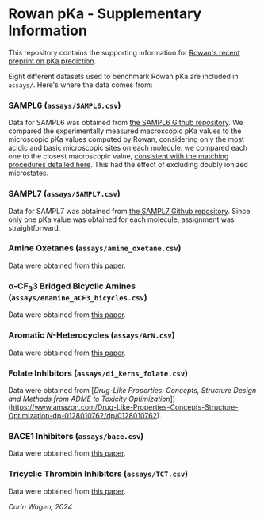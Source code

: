 # Rowan pKa - Supplementary Information

This repository contains the supporting information for [Rowan's recent preprint on pKa prediction](https://chemrxiv.org/engage/chemrxiv/article-details/65ea085be9ebbb4db932e838).

Eight different datasets used to benchmark Rowan pKa are included in ``assays/``. Here's where the data comes from:

### SAMPL6 (``assays/SAMPL6.csv``)

Data for SAMPL6 was obtained from [the SAMPL6 Github repository](https://github.com/samplchallenges/SAMPL6/blob/master/physical_properties/pKa/experimental_data/pKa_experimental_values.csv).
We compared the experimentally measured macroscopic pKa values to the microscopic pKa values computed by Rowan, considering only the most acidic and basic microscopic sites on each molecule: we compared each one to the closest macroscopic value, [consistent with the matching procedures detailed here](https://github.com/samplchallenges/SAMPL6/tree/master/physical_properties/pKa/analysis/analysis_of_typeIII_predictions_24mol). This had the effect of excluding doubly ionized microstates.

### SAMPL7 (``assays/SAMPL7.csv``)

Data for SAMPL7 was obtained from [the SAMPL7 Github repository](https://github.com/samplchallenges/SAMPL7/blob/master/physical_property/pKa/analysis/macrostate_analysis/pKa_experimental_values.csv). Since only one pKa value was obtained for each molecule, assignment was straightforward.

### Amine Oxetanes (``assays/amine_oxetane.csv``)

Data were obtained from [this paper](https://pubs.acs.org/doi/10.1021/jm9018788).

### α-CF<sub>3</sub>3 Bridged Bicyclic Amines (``assays/enamine_aCF3_bicycles.csv``)

Data were obtained from [this paper](https://www.sciencedirect.com/org/science/article/abs/pii/S1434193X23012835).

### Aromatic *N*-Heterocycles (``assays/ArN.csv``)

Data were obtained from [this paper](https://chemistry-europe.onlinelibrary.wiley.com/doi/abs/10.1002/ejoc.201700749).

### Folate Inhibitors (``assays/di_kerns_folate.csv``)

Data were obtained from [*Drug-Like Properties: Concepts, Structure Design and Methods from ADME to Toxicity Optimization*])(https://www.amazon.com/Drug-Like-Properties-Concepts-Structure-Optimization-dp-0128010762/dp/0128010762).

### BACE1 Inhibitors (``assays/bace.csv``)

Data were obtained from [this paper](https://www.sciencedirect.com/science/article/abs/pii/S0223523421008771?via%3Dihub).

### Tricyclic Thrombin Inhibitors (``assays/TCT.csv``)

Data were obtained from [this paper](https://chemistry-europe.onlinelibrary.wiley.com/doi/10.1002/cmdc.200700059).

*Corin Wagen, 2024*
